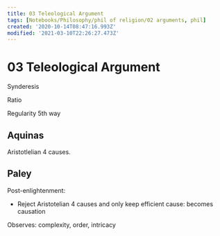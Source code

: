 ```yaml
---
title: 03 Teleological Argument
tags: [Notebooks/Philosophy/phil of religion/02 arguments, phil]
created: '2020-10-14T08:47:16.993Z'
modified: '2021-03-10T22:26:27.473Z'
---
```


# 03 Teleological Argument

Synderesis

Ratio



Regularity 5th way

## Aquinas

Aristotlelian 4 causes.




## Paley

Post-enlightenment:

- Reject Aristotelian 4 causes and only keep efficient cause: becomes causation

Observes: complexity, order, intricacy

